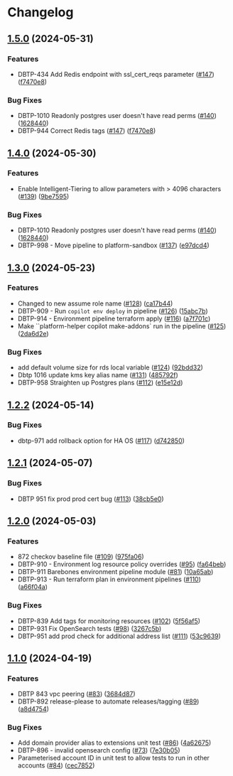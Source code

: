 # Changelog

## [1.5.0](https://github.com/uktrade/terraform-platform-modules/compare/1.4.0...1.5.0) (2024-05-31)

### Features

* DBTP-434 Add Redis endpoint with ssl_cert_reqs parameter ([#147](https://github.com/uktrade/terraform-platform-modules/issues/147)) ([f7470e8](https://github.com/uktrade/terraform-platform-modules/commit/f7470e821c262de4ce50b0f1ebb30563ce145c88))

### Bug Fixes

* DBTP-1010 Readonly postgres user doesn't have read perms ([#140](https://github.com/uktrade/terraform-platform-modules/issues/140)) ([1628440](https://github.com/uktrade/terraform-platform-modules/commit/1628440ab653a27ecc205cad4a32750cf7a22b62))
* DBTP-944 Correct Redis tags ([#147](https://github.com/uktrade/terraform-platform-modules/issues/147)) ([f7470e8](https://github.com/uktrade/terraform-platform-modules/commit/f7470e821c262de4ce50b0f1ebb30563ce145c88))

## [1.4.0](https://github.com/uktrade/terraform-platform-modules/compare/1.3.0...1.4.0) (2024-05-30)


### Features

* Enable Intelligent-Tiering to allow parameters with &gt; 4096 characters ([#139](https://github.com/uktrade/terraform-platform-modules/issues/139)) ([9be7595](https://github.com/uktrade/terraform-platform-modules/commit/9be7595e491a50fa65aebdc38e99494880b559a5))


### Bug Fixes

* DBTP-1010 Readonly postgres user doesn't have read perms ([#140](https://github.com/uktrade/terraform-platform-modules/issues/140)) ([1628440](https://github.com/uktrade/terraform-platform-modules/commit/1628440ab653a27ecc205cad4a32750cf7a22b62))
* DBTP-998 - Move pipeline to platform-sandbox ([#137](https://github.com/uktrade/terraform-platform-modules/issues/137)) ([e97dcd4](https://github.com/uktrade/terraform-platform-modules/commit/e97dcd41c8face3e5dbbf1be1aa367b5c6861057))

## [1.3.0](https://github.com/uktrade/terraform-platform-modules/compare/1.2.2...1.3.0) (2024-05-23)


### Features

* Changed to new assume role name ([#128](https://github.com/uktrade/terraform-platform-modules/issues/128)) ([ca17b44](https://github.com/uktrade/terraform-platform-modules/commit/ca17b44a867245fc527d0a577823fde517a994a9))
* DBTP-909 - Run `copilot env deploy` in pipeline ([#126](https://github.com/uktrade/terraform-platform-modules/issues/126)) ([15abc7b](https://github.com/uktrade/terraform-platform-modules/commit/15abc7b37d7c5a8eee70a38be7c8c076df2084df))
* DBTP-914 - Environment pipeline terraform apply ([#116](https://github.com/uktrade/terraform-platform-modules/issues/116)) ([a7f701c](https://github.com/uktrade/terraform-platform-modules/commit/a7f701c6f0fbe94ec34a715fdcbcf173b5214391))
* Make ``platform-helper copilot make-addons` run in the pipeline ([#125](https://github.com/uktrade/terraform-platform-modules/issues/125)) ([2da6d2e](https://github.com/uktrade/terraform-platform-modules/commit/2da6d2e1d5fe66c0ada7a97a2496ea72b10cef7d))


### Bug Fixes

* add default volume size for rds local variable ([#124](https://github.com/uktrade/terraform-platform-modules/issues/124)) ([92bdd32](https://github.com/uktrade/terraform-platform-modules/commit/92bdd32fc6fea68a7f67f82fd26ecd2972564f0b))
* Dbtp 1016 update kms key alias name ([#131](https://github.com/uktrade/terraform-platform-modules/issues/131)) ([485792f](https://github.com/uktrade/terraform-platform-modules/commit/485792f1bfea2a0eb1a21be06a7f4f098f7a7b99))
* DBTP-958 Straighten up Postgres plans ([#112](https://github.com/uktrade/terraform-platform-modules/issues/112)) ([e15e12d](https://github.com/uktrade/terraform-platform-modules/commit/e15e12de752d560a03d68e77d70a5fd826e96a07))


## [1.2.2](https://github.com/uktrade/terraform-platform-modules/compare/1.2.1...1.2.2) (2024-05-14)


### Bug Fixes

* dbtp-971 add rollback option for HA OS ([#117](https://github.com/uktrade/terraform-platform-modules/issues/117)) ([d742850](https://github.com/uktrade/terraform-platform-modules/commit/d742850813e6d66f992f78dd2a98695e5cea60c2))

## [1.2.1](https://github.com/uktrade/terraform-platform-modules/compare/1.2.0...1.2.1) (2024-05-07)


### Bug Fixes

* DBTP 951 fix prod prod cert bug ([#113](https://github.com/uktrade/terraform-platform-modules/issues/113)) ([38cb5e0](https://github.com/uktrade/terraform-platform-modules/commit/38cb5e0ebd6856de4626f1804479000668ac51a0))

## [1.2.0](https://github.com/uktrade/terraform-platform-modules/compare/1.1.0...1.2.0) (2024-05-03)


### Features

* 872 checkov baseline file ([#109](https://github.com/uktrade/terraform-platform-modules/issues/109)) ([975fa06](https://github.com/uktrade/terraform-platform-modules/commit/975fa066fe62304d4981b81cd370468fb14a8ac3))
* DBTP-910 - Environment log resource policy overrides ([#95](https://github.com/uktrade/terraform-platform-modules/issues/95)) ([fa64beb](https://github.com/uktrade/terraform-platform-modules/commit/fa64beb3a84d3eeb93d5a7bbe5916b6bec17c4ec))
* DBTP-911 Barebones environment pipeline module ([#81](https://github.com/uktrade/terraform-platform-modules/issues/81)) ([10a65ab](https://github.com/uktrade/terraform-platform-modules/commit/10a65ab2f9699193a55eebcfc3415886c781fd20))
* DBTP-913 - Run terraform plan in environment pipelines ([#110](https://github.com/uktrade/terraform-platform-modules/issues/110)) ([a66f04a](https://github.com/uktrade/terraform-platform-modules/commit/a66f04ab4d4ddfde269406241ad79ea352175d16))


### Bug Fixes

* DBTP-839 Add tags for monitoring resources ([#102](https://github.com/uktrade/terraform-platform-modules/issues/102)) ([5f56af5](https://github.com/uktrade/terraform-platform-modules/commit/5f56af5e6ced9d5b39f460d7a8eb70fcd2932dab))
* DBTP-931 Fix OpenSearch tests ([#98](https://github.com/uktrade/terraform-platform-modules/issues/98)) ([3267c5b](https://github.com/uktrade/terraform-platform-modules/commit/3267c5b8e1b9d06f8c6a18cbb8fd73217655b1d7))
* DBTP-951 add prod check for additional address list ([#111](https://github.com/uktrade/terraform-platform-modules/issues/111)) ([53c9639](https://github.com/uktrade/terraform-platform-modules/commit/53c963902d9586b7b95ed5d1e2b42fd920f5c740))

## [1.1.0](https://github.com/uktrade/terraform-platform-modules/compare/1.0.0...1.1.0) (2024-04-19)


### Features

* DBTP 843 vpc peering ([#83](https://github.com/uktrade/terraform-platform-modules/issues/83)) ([3684d87](https://github.com/uktrade/terraform-platform-modules/commit/3684d877bf631a19aaf214dee330c55f3a42c0fb))
* DBTP-892 release-please to automate releases/tagging ([#89](https://github.com/uktrade/terraform-platform-modules/issues/89)) ([a8d4754](https://github.com/uktrade/terraform-platform-modules/commit/a8d4754baf2de1d18e3d8ddedb90133627240383))


### Bug Fixes

* Add domain provider alias to extensions unit test ([#86](https://github.com/uktrade/terraform-platform-modules/issues/86)) ([4a62675](https://github.com/uktrade/terraform-platform-modules/commit/4a62675df58a522717ec93a16fddcc42c0e8e3df))
* DBTP-896 - invalid opensearch config ([#73](https://github.com/uktrade/terraform-platform-modules/issues/73)) ([7e30b05](https://github.com/uktrade/terraform-platform-modules/commit/7e30b05036c2b3281ce28f58feaa1957c7c281a2))
* Parameterised account ID in unit test to allow tests to run in other accounts ([#84](https://github.com/uktrade/terraform-platform-modules/issues/84)) ([cec7852](https://github.com/uktrade/terraform-platform-modules/commit/cec7852be7c7e73393fb34b15a1b53eecb4a5ec5))

